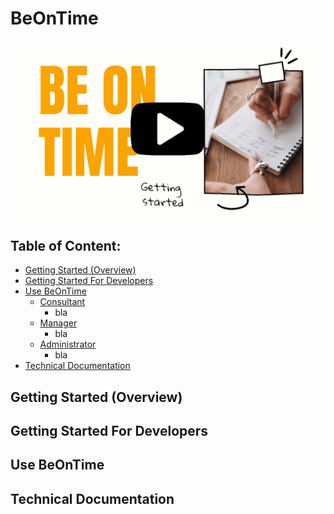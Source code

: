 
# BeOnTime

[![BeOnTime Intro](https://github.com/matiolsz/BeOnTime-documentation/blob/main/be.png)](https://youtu.be/lTmHzP2kh4M)


## Table of Content:
- [Getting Started (Overview)](#getting-started)
- [Getting Started For Developers](#getting-started-for-developers)
- [Use BeOnTime](#use-beontime)
  - [Consultant](#consultant)
    - bla
  - [Manager](#manager)
    - bla
  - [Administrator](#administrator)
    - bla 
- [Technical Documentation](#technical-documentation)

## Getting Started (Overview) <a name="getting-started"></a>

## Getting Started For Developers <a name="getting-started-for-developers"></a>

## Use BeOnTime <a name="use-beontime"></a>

## Technical Documentation <a name="technical-documentation"></a>

    

